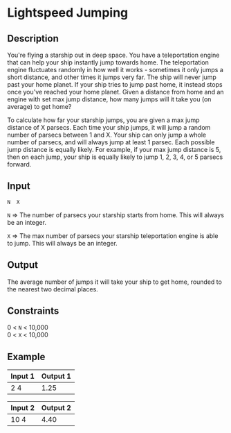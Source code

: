 # Lightspeed Jumping
## Description
You're flying a starship out in deep space. You have a teleportation engine that can help your ship instantly jump towards home. The teleportation engine fluctuates randomly in how well it works - sometimes it only jumps a short distance, and other times it jumps very far. The ship will never jump past your home planet. If your ship tries to jump past home, it instead stops once you've reached your home planet. Given a distance from home and an engine with set max jump distance, how many jumps will it take you (on average) to get home?

To calculate how far your starship jumps, you are given a max jump distance of X parsecs. Each time your ship jumps, it will jump a random number of parsecs between 1 and X. Your ship can only jump a whole number of parsecs, and will always jump at least 1 parsec. Each possible jump distance is equally likely.
For example, if your max jump distance is 5, then on each jump, your ship is equally likely to jump 1, 2, 3, 4, or 5 parsecs forward.

## Input
`N  X`

`N` => The number of parsecs your starship starts from home. This will always be an integer.

`X` => The max number of parsecs your starship teleportation engine is able to jump. This will always be an integer.

## Output
The average number of jumps it will take your ship to get home, rounded to the nearest two decimal places.

## Constraints
0 < `N` < 10,000  
0 < `X` < 10,000

## Example

| Input 1	|	Output 1 |
| --- | --- |
| 2  4	|	1.25 |

| Input 2	|	Output 2 |
| --- | --- |
| 10  4	|	4.40 |

